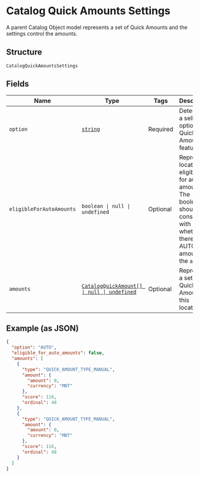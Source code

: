 
# Catalog Quick Amounts Settings

A parent Catalog Object model represents a set of Quick Amounts and the settings control the amounts.

## Structure

`CatalogQuickAmountsSettings`

## Fields

| Name | Type | Tags | Description |
|  --- | --- | --- | --- |
| `option` | [`string`](../models/catalog-quick-amounts-settings-option.md) | Required | Determines a seller's option on Quick Amounts feature. |
| `eligibleForAutoAmounts` | `boolean \| null \| undefined` | Optional | Represents location's eligibility for auto amounts<br/>The boolean should be consistent with whether there are AUTO amounts in the `amounts`. |
| `amounts` | [`CatalogQuickAmount[] \| null \| undefined`](../models/catalog-quick-amount.md) | Optional | Represents a set of Quick Amounts at this location. |

## Example (as JSON)

```json
{
  "option": "AUTO",
  "eligible_for_auto_amounts": false,
  "amounts": [
    {
      "type": "QUICK_AMOUNT_TYPE_MANUAL",
      "amount": {
        "amount": 0,
        "currency": "MNT"
      },
      "score": 116,
      "ordinal": 48
    },
    {
      "type": "QUICK_AMOUNT_TYPE_MANUAL",
      "amount": {
        "amount": 0,
        "currency": "MNT"
      },
      "score": 116,
      "ordinal": 48
    }
  ]
}
```

